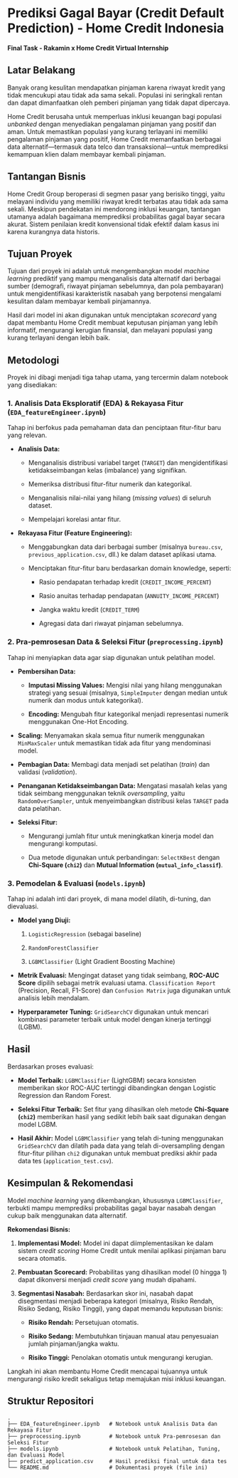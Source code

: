 # Prediksi Gagal Bayar (Credit Default Prediction) - Home Credit Indonesia

**Final Task - Rakamin x Home Credit Virtual Internship**

## Latar Belakang

Banyak orang kesulitan mendapatkan pinjaman karena riwayat kredit yang tidak mencukupi atau tidak ada sama sekali. Populasi ini seringkali rentan dan dapat dimanfaatkan oleh pemberi pinjaman yang tidak dapat dipercaya.

Home Credit berusaha untuk memperluas inklusi keuangan bagi populasi *unbanked* dengan menyediakan pengalaman pinjaman yang positif dan aman. Untuk memastikan populasi yang kurang terlayani ini memiliki pengalaman pinjaman yang positif, Home Credit memanfaatkan berbagai data alternatif—termasuk data telco dan transaksional—untuk memprediksi kemampuan klien dalam membayar kembali pinjaman.

## Tantangan Bisnis

Home Credit Group beroperasi di segmen pasar yang berisiko tinggi, yaitu melayani individu yang memiliki riwayat kredit terbatas atau tidak ada sama sekali. Meskipun pendekatan ini mendorong inklusi keuangan, tantangan utamanya adalah bagaimana memprediksi probabilitas gagal bayar secara akurat. Sistem penilaian kredit konvensional tidak efektif dalam kasus ini karena kurangnya data historis.

## Tujuan Proyek

Tujuan dari proyek ini adalah untuk mengembangkan model *machine learning* prediktif yang mampu menganalisis data alternatif dari berbagai sumber (demografi, riwayat pinjaman sebelumnya, dan pola pembayaran) untuk mengidentifikasi karakteristik nasabah yang berpotensi mengalami kesulitan dalam membayar kembali pinjamannya.

Hasil dari model ini akan digunakan untuk menciptakan *scorecard* yang dapat membantu Home Credit membuat keputusan pinjaman yang lebih informatif, mengurangi kerugian finansial, dan melayani populasi yang kurang terlayani dengan lebih baik.

## Metodologi

Proyek ini dibagi menjadi tiga tahap utama, yang tercermin dalam notebook yang disediakan:

### 1\. Analisis Data Eksploratif (EDA) & Rekayasa Fitur (`EDA_featureEngineer.ipynb`)

Tahap ini berfokus pada pemahaman data dan penciptaan fitur-fitur baru yang relevan.

  * **Analisis Data:**

      * Menganalisis distribusi variabel target (`TARGET`) dan mengidentifikasi ketidakseimbangan kelas (imbalance) yang signifikan.

      * Memeriksa distribusi fitur-fitur numerik dan kategorikal.

      * Menganalisis nilai-nilai yang hilang (*missing values*) di seluruh dataset.

      * Mempelajari korelasi antar fitur.

  * **Rekayasa Fitur (Feature Engineering):**

      * Menggabungkan data dari berbagai sumber (misalnya `bureau.csv`, `previous_application.csv`, dll.) ke dalam dataset aplikasi utama.

      * Menciptakan fitur-fitur baru berdasarkan domain knowledge, seperti:

          * Rasio pendapatan terhadap kredit (`CREDIT_INCOME_PERCENT`)

          * Rasio anuitas terhadap pendapatan (`ANNUITY_INCOME_PERCENT`)

          * Jangka waktu kredit (`CREDIT_TERM`)

          * Agregasi data dari riwayat pinjaman sebelumnya.

### 2\. Pra-pemrosesan Data & Seleksi Fitur (`preprocessing.ipynb`)

Tahap ini menyiapkan data agar siap digunakan untuk pelatihan model.

  * **Pembersihan Data:**

      * **Imputasi Missing Values:** Mengisi nilai yang hilang menggunakan strategi yang sesuai (misalnya, `SimpleImputer` dengan median untuk numerik dan modus untuk kategorikal).

      * **Encoding:** Mengubah fitur kategorikal menjadi representasi numerik menggunakan One-Hot Encoding.

  * **Scaling:** Menyamakan skala semua fitur numerik menggunakan `MinMaxScaler` untuk memastikan tidak ada fitur yang mendominasi model.

  * **Pembagian Data:** Membagi data menjadi set pelatihan (*train*) dan validasi (*validation*).

  * **Penanganan Ketidakseimbangan Data:** Mengatasi masalah kelas yang tidak seimbang menggunakan teknik *oversampling*, yaitu `RandomOverSampler`, untuk menyeimbangkan distribusi kelas `TARGET` pada data pelatihan.

  * **Seleksi Fitur:**

      * Mengurangi jumlah fitur untuk meningkatkan kinerja model dan mengurangi komputasi.

      * Dua metode digunakan untuk perbandingan: `SelectKBest` dengan **Chi-Square (`chi2`)** dan **Mutual Information (`mutual_info_classif`)**.

### 3\. Pemodelan & Evaluasi (`models.ipynb`)

Tahap ini adalah inti dari proyek, di mana model dilatih, di-tuning, dan dievaluasi.

  * **Model yang Diuji:**

    1.  `LogisticRegression` (sebagai baseline)

    2.  `RandomForestClassifier`

    3.  `LGBMClassifier` (Light Gradient Boosting Machine)

  * **Metrik Evaluasi:** Mengingat dataset yang tidak seimbang, **ROC-AUC Score** dipilih sebagai metrik evaluasi utama. `Classification Report` (Precision, Recall, F1-Score) dan `Confusion Matrix` juga digunakan untuk analisis lebih mendalam.

  * **Hyperparameter Tuning:** `GridSearchCV` digunakan untuk mencari kombinasi parameter terbaik untuk model dengan kinerja tertinggi (LGBM).

## Hasil

Berdasarkan proses evaluasi:

  * **Model Terbaik:** `LGBMClassifier` (LightGBM) secara konsisten memberikan skor ROC-AUC tertinggi dibandingkan dengan Logistic Regression dan Random Forest.

  * **Seleksi Fitur Terbaik:** Set fitur yang dihasilkan oleh metode **Chi-Square (`chi2`)** memberikan hasil yang sedikit lebih baik saat digunakan dengan model LGBM.

  * **Hasil Akhir:** Model `LGBMClassifier` yang telah di-tuning menggunakan `GridSearchCV` dan dilatih pada data yang telah di-oversampling dengan fitur-fitur pilihan `chi2` digunakan untuk membuat prediksi akhir pada data tes (`application_test.csv`).

## Kesimpulan & Rekomendasi

Model *machine learning* yang dikembangkan, khususnya `LGBMClassifier`, terbukti mampu memprediksi probabilitas gagal bayar nasabah dengan cukup baik menggunakan data alternatif.

**Rekomendasi Bisnis:**

1.  **Implementasi Model:** Model ini dapat diimplementasikan ke dalam sistem *credit scoring* Home Credit untuk menilai aplikasi pinjaman baru secara otomatis.

2.  **Pembuatan Scorecard:** Probabilitas yang dihasilkan model (0 hingga 1) dapat dikonversi menjadi *credit score* yang mudah dipahami.

3.  **Segmentasi Nasabah:** Berdasarkan skor ini, nasabah dapat disegmentasi menjadi beberapa kategori (misalnya, Risiko Rendah, Risiko Sedang, Risiko Tinggi), yang dapat memandu keputusan bisnis:

      * **Risiko Rendah:** Persetujuan otomatis.

      * **Risiko Sedang:** Membutuhkan tinjauan manual atau penyesuaian jumlah pinjaman/jangka waktu.

      * **Risiko Tinggi:** Penolakan otomatis untuk mengurangi kerugian.

Langkah ini akan membantu Home Credit mencapai tujuannya untuk mengurangi risiko kredit sekaligus tetap memajukan misi inklusi keuangan.

## Struktur Repositori

```
.
├── EDA_featureEngineer.ipynb   # Notebook untuk Analisis Data dan Rekayasa Fitur
├── preprocessing.ipynb         # Notebook untuk Pra-pemrosesan dan Seleksi Fitur
├── models.ipynb                # Notebook untuk Pelatihan, Tuning, dan Evaluasi Model
├── predict_application.csv     # Hasil prediksi final untuk data tes
└── README.md                   # Dokumentasi proyek (file ini)

```

